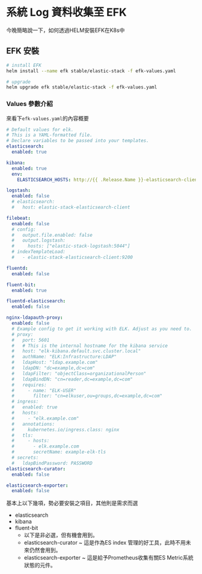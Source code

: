 # 系統 Log 資料收集至 EFK

今晚簡略說一下，如何透過HELM安裝EFK在K8s中

## EFK 安裝

```bash
# install EFK
helm install --name efk stable/elastic-stack -f efk-values.yaml

# upgrade
helm upgrade efk stable/elastic-stack -f efk-values.yaml

```

### Values 參數介紹

來看下`efk-values.yaml`的內容概要

```yaml
# Default values for elk.
# This is a YAML-formatted file.
# Declare variables to be passed into your templates.
elasticsearch:
  enabled: true

kibana:
  enabled: true
  env:
    ELASTICSEARCH_HOSTS: http://{{ .Release.Name }}-elasticsearch-client:9200

logstash:
  enabled: false
  # elasticsearch:
  #   host: elastic-stack-elasticsearch-client

filebeat:
  enabled: false
  # config:
  #   output.file.enabled: false
  #   output.logstash:
  #     hosts: ["elastic-stack-logstash:5044"]
  # indexTemplateLoad:
  #   - elastic-stack-elasticsearch-client:9200

fluentd:
  enabled: false

fluent-bit:
  enabled: true

fluentd-elasticsearch:
  enabled: false

nginx-ldapauth-proxy:
  enabled: false
  # Example config to get it working with ELK. Adjust as you need to.
  # proxy:
  #   port: 5601
  #   # This is the internal hostname for the kibana service
  #   host: "elk-kibana.default.svc.cluster.local"
  #   authName: "ELK:Infrastructure:LDAP"
  #   ldapHost: "ldap.example.com"
  #   ldapDN: "dc=example,dc=com"
  #   ldapFilter: "objectClass=organizationalPerson"
  #   ldapBindDN: "cn=reader,dc=example,dc=com"
  #   requires:
  #     - name: "ELK-USER"
  #       filter: "cn=elkuser,ou=groups,dc=example,dc=com"
  # ingress:
  #   enabled: true
  #   hosts:
  #     - "elk.example.com"
  #   annotations:
  #     kubernetes.io/ingress.class: nginx
  #   tls:
  #     - hosts:
  #       - elk.example.com
  #       secretName: example-elk-tls
  # secrets:
  #   ldapBindPassword: PASSWORD
elasticsearch-curator:
  enabled: false

elasticsearch-exporter:
  enabled: false
```

基本上以下幾項，勢必要安裝之項目，其他則是需求而選

* elasticsearch
* kibana
* fluent-bit
  * 以下是非必選，但有機會用到。
  * elasticsearch-curator ~ 這是作為ES index 管理的好工具，此時不用未來仍然會用到。
  * elasticsearch-exporter ~ 這是給予Prometheus收集有關ES Metric系統狀態的元件。



